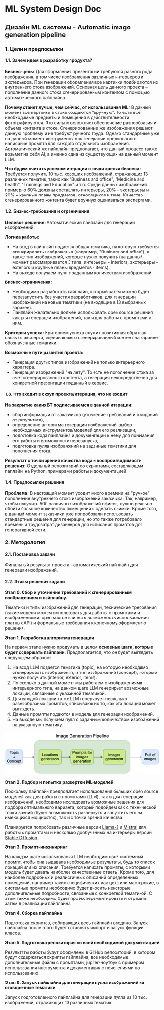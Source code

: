 # ML System Design Doc
## Дизайн ML системы - Automatic image generation pipeline

### 1. Цели и предпосылки 
#### 1.1. Зачем идем в разработку продукта?  

**Бизнес-цель:** Для оформления презентаций требуются разного рода изображения, в том числе изображения различных интерьеров и экстерьеров. При генерации оформления все картинки подбираются из внутреннего стока изображений. Основная цель данного проекта – пополнение данного стока сгенерированным контентом с помощью автоматического пайплайна.

**Почему станет лучше, чем сейчас, от использования ML:** В данный момент все картинки в стоке создаются "вручную". То есть все необходимые предметы и помещения в действительности фотографируются. Это сильно осложняет обеспечение разнообразия и объема контента в стоке. Сгенерированные же изображения решают данную проблему и не требуют ручного труда. Однако стандартные уже на данный момент инструменты для генерации предполагают написание промпта для каждого отдельного изображения. Автоматический же пайплайн предполагает, что данный процесс также возьмет на себя AI, а именно одна из существующих на данный момент LLM.

**Что будем считать успехом итерации с точки зрения бизнеса:** Требуется получить 10 тыс. хороших изображений, отражающих 13 различных тематик, таких как "Business and office", "Medicine and health", "Trainings and Education" и т.п. Среди данных изображений примерно 60% должны составлять интерьеры, 20% – экстерьеры и 20% – крупные планы предметов, относящихся к теме. Качество сгенерированного контента будет вручную оцениваться экспертами.

#### 1.2. Бизнес-требования и ограничения  

**Целевое решение:** Автоматический пайплайн для генерации изображений.

**Логика работы:**
- На вход в пайплайн подается общая тематика, на которую требуется сгенерировать изображения (например, "Business and office"), а также тип изображений, которые нужно получить (на данный момент рассматривается 3 типа: интерьеры - interiors, экстерьеры - exteriors и крупные планы предметов - items).
- На выходе получаем пулл с заданным количеством изображений.

**Бизнес-ограничения:**
- Необходимо разработать пайплайн, который затем можно будет перезапустить без участия разработчиков, для генерации изображений на новые тематики (не входящие в 13 выбранных заранее).
- Пайплайн желательно должен использовать open source решения как для генерации изображений, так и для работы с промптами к ним.

**Критерии успеха:** Критерием успеха служит позитивная обратная связь от эксперта, оценивающего сгенерированный контент на заранее обозначенные тематики.

**Возможные пути развития проекта:**
- Генерация других типов изображений не только интерьерного характера.
- Генерация изображений "на лету". То есть не пополнение стока за счет сгенерированного контента, а генерация непосредственно для конкретной презентации поданный в сервис.

#### 1.3. Что входит в скоуп проекта/итерации, что не входит   

**На закрытие каких БТ подписываемся в данной итерации:** 
- сбор информации от заказчиков (уточнение требований и ожиданий от результата), 
- определение алгоритма генерации изображений, выбор необходимых инструментов/моделей для его реализации, 
- подготовка кода пайплайна и документации к нему для понимания его работы и возможности перезапуска,
- подготовка пулла изображений на заданные тематики для пополнения стока.

**Результат с точки зрения качества кода и воспроизводимости решения:** Отдельный репозиторий со скриптами, составляющми паплайн, на Python, примерами работы и документацией.

#### 1.4. Предпосылки решения  

**Проблема:** В настоящий момент уходит много времени на "ручное" пополнение внутреннего стока изображений заказчика. Так, например, чтобы получить 500 различных изображений офисов, нужно реально обойти большое количество помещений и сделать снимки. Кроме того, в данный момент заказчики уже попробовали использовать стандартные решения для генерации, но это также потребовало времени и трудозатрат дизайнеров для написания промптов для генеративной сети. 

### 2. Методология     

#### 2.1. Постановка задачи  

Финальный результат проекта - автоматический пайплайн для генерации изображений.

#### 2.2. Этапы решения задачи 

**Этап 0. Сбор и уточнение требований к сгенерированным изображениям и пайплайну.**

Тематики и типы изображений для генерации, технические требования (какие модели можем использовать для работы с промптами и изображениями: open source или есть возможность использования платных API) и формальные требования к конечному оформлению решения.

**Этап 1. Разработка алгоритма генерации**

На первом этапе нужно продумать в целом **основные шаги, которые будет содержать пайплайн**. Предполагается, что он будет выглядеть следующем образом:

1. На вход LLM подается тематика (topic), на которую необходимо сгенерировать изображения, и тип изображений (concept), которые нужно получить (interior, exterior, items).
2. По сколько в данный момент мы работаем с изображениями интерьерного типа, на данном шаге LLM генерирует возможные локации, связанные с указанной тематикой.
3. Для каждой локации та же LLM генерирует несколько разнообразных промптов, описывающих то, как эта локация может выглядеть.
4. Данные промпты подаются в модель для генерации изображений.
5. На выходе мы получаем пулл с заданным количеством изображений на указанную тематику.

![Image Generation Pipeline](image_generation_pipeline.png)

**Этап 2. Подбор и попытка развертки ML-моделей**

Поскольку пайплайн предполагает использования больших open source моделей как для работы с промптами (LLM), так и для генерации изображений, необходимо исследовать возможные решения для подбора оптимального варианта, который подойдем как с технической точки зрений (будет возможность развернуть и запустить его на имеющихся мощностях), так и с точки зрения качества.

Планируется попробовать различные версии [Llama-2](https://huggingface.co/meta-llama) и [Mistral](https://huggingface.co/mistralai) для работы с промптами и несколько дообученных на интерьеры версий [Stable Diffusion](https://stability.ai).

**Этап 3. Промпт-инжиниринг**

На каждом шаге использования LLM необходим свой системный промпт, чтобы она выдавала необходимые результаты, будь то список локаций или их описания. Требуется написать промпты, с которыми модель будет давать наиболее качественные ответы. Кроме того, для наиболее подробных и реалистичных описаний определенных помещений, например таких специфических как цеха или мастерские, в системные промпты необходимо будет вносить некоторые дополнительные подробности, связанные с конкретной тематикой. С этим также необходимо будет проэксперементировать и отразить затем в реализации пайплайна.

**Этап 4. Сборка пайплайна**

Подготовка скриптов, собирающих весь пайплайн воедино. Запуск пайплайна после этого будет оставлять импорт и запуск функции класса.

**Этап 5. Подготовка репозитория со всей необходимой документацией**

Результаты работы будут оформлены в GitHub репозиторий, в котором будут содержаться скрипты пайплайна, все необходимые дополнительные файлы с промптами, jupiter-ноутбук с примером использования инструмента и документация с пояснениями по использованию.

**Этап 6. Запуск пайплайна для генерации пулла изображений на оговоренные тематики**

Запуск подготовленного пайплайна для генерации пулла из 10 тыс. изображений, отражающих 13 различных тематик.



